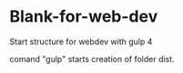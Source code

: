 # Blank-for-web-dev
Start  structure for webdev with gulp 4

comand "gulp" starts creation of folder dist.
